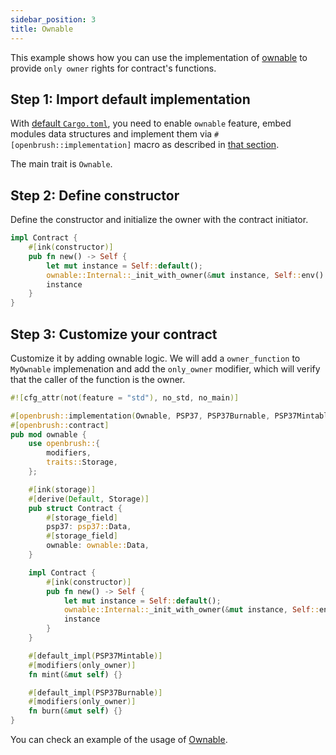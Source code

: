```yaml
---
sidebar_position: 3
title: Ownable
---
```


This example shows how you can use the implementation of [ownable](https://github.com/727-Ventures/openbrush-contracts/tree/main/contracts/src/access/ownable) to provide `only owner` rights for contract's functions.

## Step 1: Import default implementation

With [default `Cargo.toml`](/smart-contracts/overview#the-default-toml-of-your-project-with-openbrush),
you need to enable `ownable` feature, embed modules data structures and implement them via `#[openbrush::implementation]` macro
as described in [that section](/smart-contracts/overview#reuse-implementation-of-traits-from-openbrush).

The main trait is `Ownable`.

## Step 2: Define constructor

Define the constructor and initialize the owner with the contract initiator.

```rust
impl Contract {
    #[ink(constructor)]
    pub fn new() -> Self {
        let mut instance = Self::default();
        ownable::Internal::_init_with_owner(&mut instance, Self::env().caller());
        instance
    }
}
```

## Step 3: Customize your contract

Customize it by adding ownable logic. We will add a `owner_function` to `MyOwnable` implemenation 
and add the `only_owner` modifier, which will verify that the caller of the function is the owner.

```rust
#![cfg_attr(not(feature = "std"), no_std, no_main)]

#[openbrush::implementation(Ownable, PSP37, PSP37Burnable, PSP37Mintable)]
#[openbrush::contract]
pub mod ownable {
    use openbrush::{
        modifiers,
        traits::Storage,
    };

    #[ink(storage)]
    #[derive(Default, Storage)]
    pub struct Contract {
        #[storage_field]
        psp37: psp37::Data,
        #[storage_field]
        ownable: ownable::Data,
    }

    impl Contract {
        #[ink(constructor)]
        pub fn new() -> Self {
            let mut instance = Self::default();
            ownable::Internal::_init_with_owner(&mut instance, Self::env().caller());
            instance
        }
    }

    #[default_impl(PSP37Mintable)]
    #[modifiers(only_owner)]
    fn mint(&mut self) {}

    #[default_impl(PSP37Burnable)]
    #[modifiers(only_owner)]
    fn burn(&mut self) {}
}

```

You can check an example of the usage of [Ownable](https://github.com/727-Ventures/openbrush-contracts/tree/main/examples/ownable).
